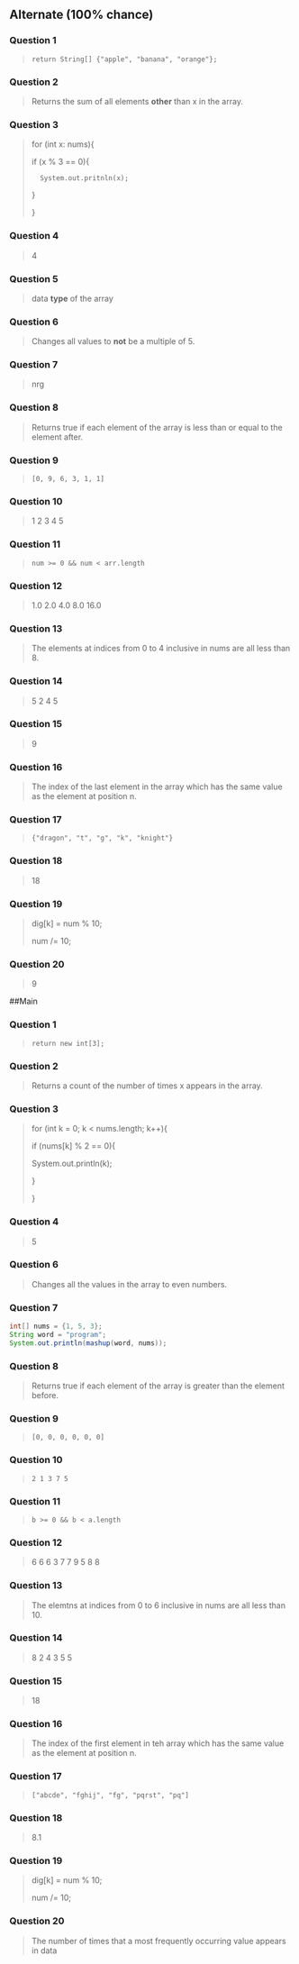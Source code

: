 ## Alternate (100% chance)

### Question 1
> ``return String[] {"apple", "banana", "orange"};``

### Question 2
> Returns the sum of all elements **other** than x in the array.

### Question 3
> for (int x: nums){
>
>    if (x % 3 == 0){
>
>       System.out.pritnln(x);
>
>    }
>
> }

### Question 4
> 4

### Question 5
> data **type** of the array

### Question 6
> Changes all values to **not** be a multiple of 5.

### Question 7
> nrg

### Question 8
> Returns true if each element of the array is less than or equal to the element after.

### Question 9
> ``[0, 9, 6, 3, 1, 1]``

### Question 10
> 1 2 3 4 5

### Question 11
> ``num >= 0 && num < arr.length``

### Question 12
> 1.0 2.0 4.0 8.0 16.0

### Question 13
> The elements at indices from 0 to 4 inclusive in nums are all less than 8.

### Question 14
> 5 2 4 5

### Question 15
> 9

### Question 16
> The index of the last element in the array which has the same value as the element at position n.

### Question 17
> ``{"dragon", "t", "g", "k", "knight"}``

### Question 18
> 18

### Question 19
> dig[k] = num % 10;
>
> num /= 10;

### Question 20
> 9

##Main

### Question 1

> ``return new int[3];``

### Question 2

> Returns a count of the number of times x appears in the array.

### Question 3
> for (int k = 0; k < nums.length; k++){
>
> if (nums[k] % 2 == 0){
>
>    System.out.println(k);
>
>    }
>
> }

### Question 4
> 5

### Question 6
> Changes all the values in the array to even numbers.

### Question 7

```java
int[] nums = {1, 5, 3};
String word = "program";
System.out.println(mashup(word, nums));
```

### Question 8

> Returns true if each element of the array is greater than the element before.

### Question 9
> ``[0, 0, 0, 0, 0, 0]``

### Question 10
> ``2 1 3 7 5``

### Question 11
> ``b >= 0 && b < a.length``

### Question 12
> 6 6 6 3 7 7 9 5 8 8

### Question 13
> The elemtns at indices from 0 to 6 inclusive in nums are all less than 10.

### Question 14
> 8 2 4 3 5 5

### Question 15
> 18

### Question 16
> The index of the first element in teh array which has the same value as the element at position n.

### Question 17
> ``["abcde", "fghij", "fg", "pqrst", "pq"]``

### Question 18
> 8.1

### Question 19
> dig[k] = num % 10;
>
> num /= 10;

### Question 20
> The number of times that a most frequently occurring value appears in data


